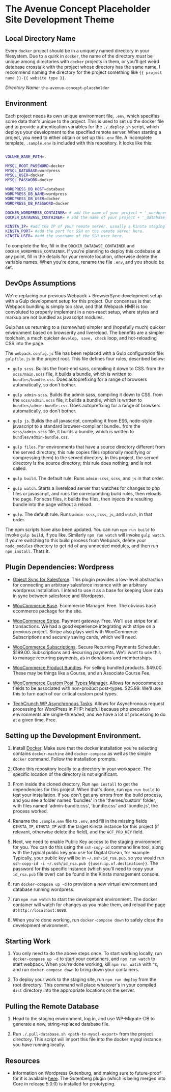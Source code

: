 # The Avenue Concept Placeholder Site Development Theme

## Local Directory Name

Every `docker` project should be in a uniquely named directory in your filesystem. Due to a quirk in `docker`, the name of the directory *must* be unique among directories with `docker` projects in them, or you'll get weird database crosstalk with the project whose directory has the same name. I recommend naming the directory for the project something like `{{ project name }}-{{ website type }}`.

*Directory Name:* `the-avenue-concept-placeholder`



## Environment

Each project needs its own unique environment file, `.env`, which specifies some data that's unique to the project. This is used to set up the docker file and to provide authentication variables for the `./.deploy.sh` script, which deploys your development to the specified remote server. When starting a project, you need to either obtain or set up this `.env` file. A incomplete template, `.sample.env` is included with this repository. It looks like this:

```sh

VOLUME_BASE_PATH=.

MYSQL_ROOT_PASSWORD=docker
MYSQL_DATABASE=wordpress
MYSQL_USER=docker
MYSQL_PASSWORD=docker

WORDPRESS_DB_HOST=database
WORDPRESS_DB_NAME=wordpress
WORDPRESS_DB_USER=docker
WORDPRESS_DB_PASSWORD=docker

DOCKER_WORDPRESS_CONTAINER= # add the name of your project + '_wordpress_1' here
DOCKER_DATABASE_CONTAINER= # add the name of your project + '_database_1' here

KINSTA_IP= #add the IP of your remote server, usually a Kinsta staging instance, here.
KINSTA_PORT= #add the port for SSH on the remote server here.
KINSTA_USER= #add the username of the SSH user here.

```

To complete the file, fill in the `DOCKER_DATABASE_CONTAINER` and `DOCKER_WORDPRESS_CONTAINER`. If you're planning to deploy this codebase at any point, fill in the details for your remote location, otherwise delete the variable names. When you're done, rename the file `.env`, and you should be set.


## DevOps Assumptions

We're replacing our previous Webpack + BrowserSync development setup with a Gulp development setup for this project. Our concensus is that Webpack bundling is simply too slow, and that Webpack HMR is too convoluted to properly implement in a non-react setup, where styles and markup are not bundled as javascript modules.

Gulp has us returning to a (somewhat) simpler and (hopefully much) quicker environment based on browserify and livereload. The benefits are a simpler toolchain, a much quicker `develop, save, check` loop, and hot-reloading CSS into the page.

The `webpack.config.js` file has been replaced with a Gulp configuration file: `gulpfile.js` in the project root. This file defines four rules, described below:

- `gulp scss`. Builds the front-end sass, compiling it down to CSS. from the `scss/main.scss` file, it builds a bundle, which is written to `bundles/bundle.css`. Does autoprefixing for a range of browsers automatically, so don't bother.

- `gulp admin-scss`. Builds the admin sass, compiling it down to CSS. from the `scss/admin.scss` file, it builds a bundle, which is written to `bundles/admin-bundle.css`. Does autoprefixing for a range of browsers automatically, so don't bother.

- `gulp js`. Builds the all javascript, compiling it from ES6, node-style javascript to a standard browser-compliant bundle.. from the `scss/admin.scss` file, it builds a bundle, which is written to `bundles/admin-bundle.css`.

- `gulp files`. For environments that have a source directory different from the served directory, this rule copies files (optionally modifying or compressing them) to the served directory. In this project, the served directory is the source directory; this rule does nothing, and is not called.

- `gulp build`. The default rule. Runs `admin-scss`, `scss`, and `js` in that order.

- `gulp watch`. Starts a livereload server that watches for changes to php files or javascript, and runs the corresponding build rules, then reloads the page. For scss files, it builds the files, then injects the resulting bundle into the page without a reload.

- `gulp`. The default rule. Runs `admin-scss`, `scss`, `js`, and `watch`, in that order.

The npm scripts have also been updated. You can run `npm run build` to invoke `gulp build`, if you like. Similarly `npm run watch` will invoke `gulp watch`. If you're switching to this build process from Webpack, delete your `node_modules` directory to get rid of any unneeded modules, and then run `npm install`. Thats it.


## Plugin Dependencies: Wordpress

- [Object Sync for Salesforce](https://wordpress.org/plugins/object-sync-for-salesforce/). This plugin provides a low-level abstraction for connecting an arbitrary salesforce instance with an arbitrary wordpress installation. I intend to use it as a base for keeping User data in sync between salesforce and Wordpress.

- [WooCommerce Base](https://woocommerce.com/developers/). Ecommerce Manager. Free. The obvious base ecommerce package for the site.

- [WooCommerce Stripe](https://woocommerce.com/products/stripe/). Payment gateway. Free. We'll use stripe for all transactions. We had a good experience integrating with stripe on a previous project. Stripe also plays well with WooCommerce Subscriptions and securely saving cards, which we'll need.

- [WooCommerce Subscriptions](https://woocommerce.com/products/woocommerce-subscriptions/). Secure Recurring Payments Scheduler. $199.00. Subscriptions and Recurring payments. We'll want to use this to manage recurring payments, as in donations and memberships.

- [WooCommerce Product Bundles](https://docs.woocommerce.com/documentation/plugins/woocommerce/woocommerce-extensions/product-bundles/). For selling bundled products. $49.00. These may be things like a Course, and an Associate Course Fee.

- [WooCommerce Custom Post Types Manager](http://reigelgallarde.me/doc/woocommerce-custom-post-type-manager/). Allows for woocommerce fields to be associated with non-product post-types. $25.99. We'll use this to turn each of our critical custom post types.

- [TechCrunch WP Asynchronous Tasks](https://github.com/techcrunch/wp-async-task). Allows for Asynchronous request processing for WordPress in PHP: helpful because php execution environments are single-threaded, and we have a lot of processing to do at a given time. Free.


## Setting up the Development Environment.

1. Install [Docker](https://docs.docker.com/engine/installation/). Make sure that the docker installation you're selecting contains `docker-machine` and `docker-compose` as well as the simple `docker` command. Follow the installation prompts.

2. Clone this repository locally to a directory in your workspace. The specific location of the directory is not significant.

3. From inside the cloned drectory, Run `npm install` to get the dependencies for this project. When that's done, run `npm run build` to test your installation. If you don't get any errors from the build process, and you see a folder named 'bundles' in the 'themes/custom' folder, with files named 'admin-bundle.css', 'bundle.css' and 'bundle.js', the process worked.

4. Rename the `.sample.env` file to `.env`, and fill in the missing fields `KINSTA_IP`, `KINSTA_IP` with the target Kinsta instance for this project (if relevant, otherwise delete the field), and the `ACF_PRO_KEY` field.

5. Next, we need to enable Public Key access to the staging environment for you. You can do this using the `ssh-copy-id` command line tool, along with the typical public key you use for Digital Ocean, for example. Typically, your public key will be in `~/.ssh/id_rsa.pub`, so you would run `ssh-copy-id -i ~/.ssh/id_rsa.pub {{user:ip.of.destination}}`. The password for this specific instance (which you'll need to copy your `id_rsa.pub` file over) can be found in the Kinsta management console.

6. run `docker-compose up -d` to provision a new virtual environment and database running wordpress.

7. run `npm run watch` to start the development environment. The docker container will watch for changes as you make them, and reload the page at `http://localhost:8080`.

8. When you're done working, run `docker-compose down` to safely close the development environment.


## Starting Work

1. You only need to do the above steps once. To start working locally, run `docker-compose up -d` to start your containers, and `npm run watch` to start webpack. When you're done working, kill `npm run watch` with `^C`, and run `docker-compose down` to bring down your containers.

2. To deploy your work to the staging site, run `npm run deploy` from the root directory. This command will place whatever's in your compiled `dist` directory into the appropriate locations on the server.


## Pulling the Remote Database

1. Head to the staging environment, log in, and use WP-Migrate-DB to generate a new, string-replaced database file.

2. Run `./.pull-database.sh <path-to-mysql-export>` from the project directory. This script will import this file into the docker mysql instance you have running locally.

## Resources

- Information on Wordpress Gutenburg, and making sure to future-proof for it is available [here](https://deliciousbrains.com/wordpress-gutenberg/). The Gutenberg plugin (which is being merged into Core in release 5.0.0) is installed for prototyping.
